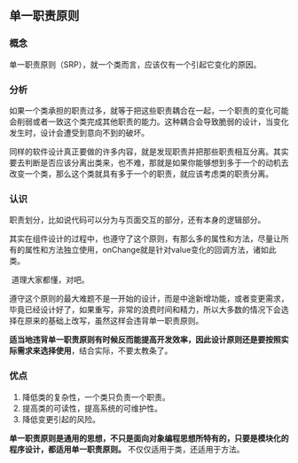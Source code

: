 ## 单一职责原则

### 概念

单一职责原则（SRP），就一个类而言，应该仅有一个引起它变化的原因。



### 分析

​	如果一个类承担的职责过多，就等于把这些职责耦合在一起，一个职责的变化可能会削弱或者一致这个类完成其他职责的能力。这种耦合会导致脆弱的设计，当变化发生时，设计会遭受到意向不到的破坏。

​	同样的软件设计真正要做的许多内容，就是发现职责并把那些职责相互分离。其实要去判断是否应该分离出类来，也不难，那就是如果你能够想到多于一个的动机去改变一个类，那么这个类就具有多于一个的职责，就应该考虑类的职责分离。



### 认识

职责划分，比如说代码可以分为与页面交互的部分，还有本身的逻辑部分。

​	其实在组件设计的过程中，也遵守了这个原则，有那么多的属性和方法，尽量让所有的属性和方法独立使用，onChange就是针对value变化的回调方法，诸如此类。

​	道理大家都懂，对吧。

​	遵守这个原则的最大难题不是一开始的设计，而是中途新增功能，或者变更需求，毕竟已经设计好了，如果重写，非常的浪费时间和精力，所以大多数的情况下会选择在原来的基础上改写，虽然这样会违背单一职责原则。

​	**适当地违背单一职责原则有时候反而能提高开发效率，因此设计原则还是要按照实际需求来选择使用**，结合实际，不要太教条了。



### 优点

1. 降低类的复杂性，一个类只负责一个职责。
2. 提高类的可读性，提高系统的可维护性。
3. 降低变更引起的风险。



**单一职责原则是通用的思想，不只是面向对象编程思想所特有的，只要是模块化的程序设计，都适用单一职责原则。**  不仅仅适用于类，还适用于方法。
